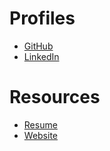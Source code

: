 # Profiles
* [GitHub](https://www.github.com/blai30)
* [LinkedIn](https://www.linkedin.com/in/blai/)

# Resources
* [Resume](https://blai30.github.io/resume/)
* [Website](http://www.bhlai.com/)
